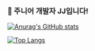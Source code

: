### 🌱 주니어 개발자 JJ입니다!

<!--
**cnpcnp99/cnpcnp99** is a ✨ _special_ ✨ repository because its `README.md` (this file) appears on your GitHub profile.

Here are some ideas to get you started:

- 🔭 I’m currently working on ...
- 🌱 I’m currently learning ...
- 👯 I’m looking to collaborate on ...
- 🤔 I’m looking for help with ...
- 💬 Ask me about ...
- 📫 How to reach me: ...
- 😄 Pronouns: ...
- ⚡ Fun fact: ...
-->

[![Anurag's GitHub stats](https://github-readme-stats.vercel.app/api?username=cnpcnp99)](https://github.com/anuraghazra/github-readme-stats)


[![Top Langs](https://github-readme-stats.vercel.app/api/top-langs/?username=cnpcnp99&layout=compact&theme=dracula&langs_count=5&hide=html&Objective-C)](https://github.com/anuraghazra/github-readme-stats)
